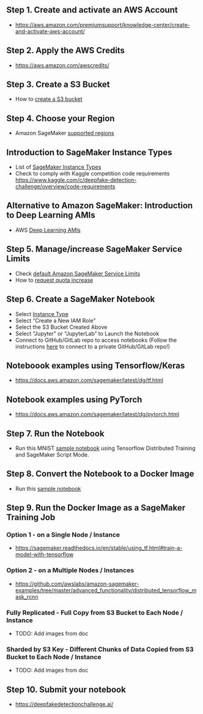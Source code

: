 ## Step 1. Create and activate an AWS Account
* https://aws.amazon.com/premiumsupport/knowledge-center/create-and-activate-aws-account/ 

## Step 2. Apply the AWS Credits
* https://aws.amazon.com/awscredits/  

## Step 3. Create a S3 Bucket
* How to [create a S3 bucket](https://docs.aws.amazon.com/AmazonS3/latest/user-guide/create-bucket.html)

## Step 4. Choose your Region
* Amazon SageMaker [supported regions](https://docs.aws.amazon.com/general/latest/gr/rande.html#sagemaker_region)

## Introduction to SageMaker Instance Types
* List of [SageMaker Instance Types](https://aws.amazon.com/sagemaker/pricing/instance-types/)
* Check to comply with Kaggle competition code requirements https://www.kaggle.com/c/deepfake-detection-challenge/overview/code-requirements

## Alternative to Amazon SageMaker: Introduction to Deep Learning AMIs
* AWS [Deep Learning AMIs](https://docs.aws.amazon.com/dlami/latest/devguide/what-is-dlami.html)

## Step 5. Manage/increase SageMaker Service Limits
* Check [default Amazon SageMaker Service Limits](https://docs.aws.amazon.com/general/latest/gr/sagemaker.html#limits_sagemaker)
* How to [request quota increase](https://docs.aws.amazon.com/servicequotas/latest/userguide/request-quota-increase.html)

## Step 6. Create a SageMaker Notebook
* Select [Instance Type](https://aws.amazon.com/sagemaker/pricing/instance-types/)
* Select “Create a New IAM Role”
* Select the S3 Bucket Created Above
* Select “Jupyter” or “JupyterLab” to Launch the Notebook
* Connect to GitHub/GitLab repo to access notebooks (Follow the instructions [here](https://aws.amazon.com/blogs/machine-learning/amazon-sagemaker-notebooks-now-support-git-integration-for-increased-persistence-collaboration-and-reproducibility/) to connect to a private GitHub/GitLab repo!)

## Noteboook examples using Tensorflow/Keras
* https://docs.aws.amazon.com/sagemaker/latest/dg/tf.html

## Notebook examples using PyTorch
* https://docs.aws.amazon.com/sagemaker/latest/dg/pytorch.html

## Step 7. Run the Notebook
* Run this MNIST [sample notebook](examples/script/tensorflow_distributed_mnist.ipynb) using Tensorflow Distributed Training and SageMaker Script Mode.

## Step 8. Convert the Notebook to a Docker Image
* Run this [sample notebook](examples/sagemaker-container/notebook.ipynb)

## Step 9. Run the Docker Image as a SageMaker Training Job

### Option 1 - on a Single Node / Instance
* https://sagemaker.readthedocs.io/en/stable/using_tf.html#train-a-model-with-tensorflow

### Option 2 - on a Multiple Nodes / Instances
* https://github.com/awslabs/amazon-sagemaker-examples/tree/master/advanced_functionality/distributed_tensorflow_mask_rcnn

### Fully Replicated - Full Copy from S3 Bucket to Each Node / Instance
* TODO:  Add images from doc

### Sharded by S3 Key - Different Chunks of Data Copied from S3 Bucket to Each Node / Instance
* TODO:  Add images from doc

## Step 10. Submit your notebook 
* https://deepfakedetectionchallenge.ai/
